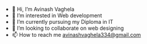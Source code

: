 - 👋 Hi, I’m Avinash Vaghela
- 👀 I’m interested in Web development 
- 🌱 I’m currently pursuing my Diploma in IT
- 💞️ I’m looking to collaborate on web designing
- 📫 How to reach me avinashvaghela334@gmail.com

<!---
avinashvaghela/avinashvaghela is a ✨ special ✨ repository because its `README.md` (this file) appears on your GitHub profile.
You can click the Preview link to take a look at your changes.
--->
